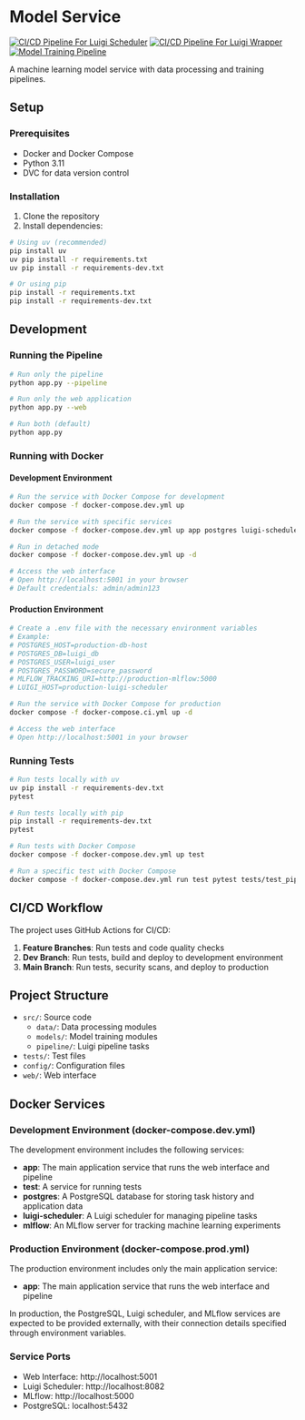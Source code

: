 # Model Service

[![CI/CD Pipeline For Luigi Scheduler](https://github.com/pebrisulistiyo/model-service/actions/workflows/workflow-scheduler.yml/badge.svg)](https://github.com/pebrisulistiyo/model-service/actions/workflows/workflow-scheduler.yml)
[![CI/CD Pipeline For Luigi Wrapper](https://github.com/pebrisulistiyo/model-service/actions/workflows/workflow-wrapper.yml/badge.svg)](https://github.com/pebrisulistiyo/model-service/actions/workflows/workflow-wrapper.yml)
[![Model Training Pipeline](https://github.com/pebrisulistiyo/model-service/actions/workflows/model-training.yml/badge.svg)](https://github.com/pebrisulistiyo/model-service/actions/workflows/model-training.yml)

A machine learning model service with data processing and training pipelines.

## Setup

### Prerequisites
- Docker and Docker Compose
- Python 3.11
- DVC for data version control

### Installation

1. Clone the repository
2. Install dependencies:
```bash
# Using uv (recommended)
pip install uv
uv pip install -r requirements.txt
uv pip install -r requirements-dev.txt

# Or using pip
pip install -r requirements.txt
pip install -r requirements-dev.txt
```

## Development

### Running the Pipeline
```bash
# Run only the pipeline
python app.py --pipeline

# Run only the web application
python app.py --web

# Run both (default)
python app.py
```

### Running with Docker

#### Development Environment
```bash
# Run the service with Docker Compose for development
docker compose -f docker-compose.dev.yml up

# Run the service with specific services
docker compose -f docker-compose.dev.yml up app postgres luigi-scheduler mlflow

# Run in detached mode
docker compose -f docker-compose.dev.yml up -d

# Access the web interface
# Open http://localhost:5001 in your browser
# Default credentials: admin/admin123
```

#### Production Environment
```bash
# Create a .env file with the necessary environment variables
# Example:
# POSTGRES_HOST=production-db-host
# POSTGRES_DB=luigi_db
# POSTGRES_USER=luigi_user
# POSTGRES_PASSWORD=secure_password
# MLFLOW_TRACKING_URI=http://production-mlflow:5000
# LUIGI_HOST=production-luigi-scheduler

# Run the service with Docker Compose for production
docker compose -f docker-compose.ci.yml up -d

# Access the web interface
# Open http://localhost:5001 in your browser
```

### Running Tests
```bash
# Run tests locally with uv
uv pip install -r requirements-dev.txt
pytest

# Run tests locally with pip
pip install -r requirements-dev.txt
pytest

# Run tests with Docker Compose
docker compose -f docker-compose.dev.yml up test

# Run a specific test with Docker Compose
docker compose -f docker-compose.dev.yml run test pytest tests/test_pipeline.py -v
```

## CI/CD Workflow

The project uses GitHub Actions for CI/CD:

1. **Feature Branches**: Run tests and code quality checks
2. **Dev Branch**: Run tests, build and deploy to development environment
3. **Main Branch**: Run tests, security scans, and deploy to production

## Project Structure

- `src/`: Source code
  - `data/`: Data processing modules
  - `models/`: Model training modules
  - `pipeline/`: Luigi pipeline tasks
- `tests/`: Test files
- `config/`: Configuration files
- `web/`: Web interface

## Docker Services

### Development Environment (docker-compose.dev.yml)

The development environment includes the following services:

- **app**: The main application service that runs the web interface and pipeline
- **test**: A service for running tests
- **postgres**: A PostgreSQL database for storing task history and application data
- **luigi-scheduler**: A Luigi scheduler for managing pipeline tasks
- **mlflow**: An MLflow server for tracking machine learning experiments

### Production Environment (docker-compose.prod.yml)

The production environment includes only the main application service:

- **app**: The main application service that runs the web interface and pipeline

In production, the PostgreSQL, Luigi scheduler, and MLflow services are expected to be provided externally, with their connection details specified through environment variables.

### Service Ports

- Web Interface: http://localhost:5001
- Luigi Scheduler: http://localhost:8082
- MLflow: http://localhost:5000
- PostgreSQL: localhost:5432
